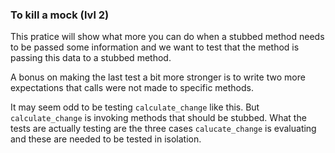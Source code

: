 ### To kill a mock (lvl 2)

This pratice will show what more you can do when a stubbed method needs to be passed some information and we want to test that the method is passing this data to a stubbed method.

A bonus on making the last test a bit more stronger is to write two more expectations that calls were not made to specific methods.

It may seem odd to be testing `calculate_change` like this. But `calculate_change` is invoking methods that should be stubbed. What the tests are actually testing are the three cases `calucate_change` is evaluating and these are needed to be tested in isolation.
